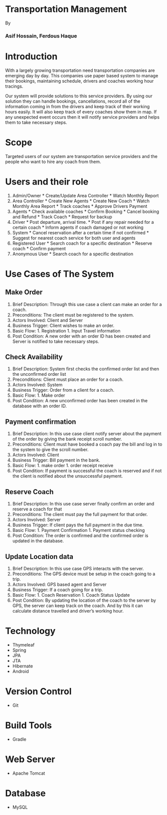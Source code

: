 # **Transportation Management** #
By
### Asif Hossain, Ferdous Haque ###


# Introduction #
With a largely growing transportation need transportation companies are emerging day by day. This companies use paper based system to manage their bookings, maintaining schedule, drivers and coaches working hour tracings.

Our system will provide solutions to this service providers. By using our solution they can handle bookings, cancellations, record all of the information coming in from the drivers and keep track of their working hours easily. It will also keep track of every coaches show them in map. If  any unexpected event occurs then it will notify service providers and helps them to take necessary steps.

# Scope #
Targeted users of our system are transportation service providers and the people who want to hire any coach from them.

# Users and their role #

  1. Admin/Owner
    * Create/Update Area Controller
    * Watch Monthly Report
  1. Area Controller
    * Create New Agents
    * Create New Coach
    * Watch Monthly Area Report
    * Track coaches
    * Approve Drivers Payment
  1. Agents
    * Check available coaches
    * Confirm Booking
    * Cancel booking and Refund
    * Track Coach
    * Request for backup
  1. Driver
    * Post departure, arrival time.
    * Post if any repair needed for a certain coach
    * Inform agents if coach damaged or not working
  1. System
    * Cancel reservation after a certain time if not confirmed
    * Suggest for nearest coach service for both user and agents
  1. Registered User
    * Search coach for a specific destination
    * Reserve coach
    * Confirm payment
  1. Anonymous User
    * Search coach for a specific destination

# Use Cases of The System #

## Make Order ##
  1. Brief Description: Through this use case a client can make an order for a coach.
  1. Preconditions: The client must be registered to the system.
  1. Actors Involved: Client and Server
  1. Business Trigger: Client wishes to make an order.
  1. Basic Flow:
    1. Registration
    1. Input Travel information
  1. Post Condition: A new order with an order ID has been created and Server is notified to take necessary steps.

## Check Availability ##
  1. Brief Description: System first checks the confirmed order list and then the unconfirmed order list
  1. Preconditions: Client must place an order for a coach.
  1. Actors Involved: System
  1. Business Trigger: Order from a client for a coach.
  1. Basic Flow:
    1. Make order
  1. Post Condition: A new unconfirmed order has been created in the database with an order ID.
## Payment confirmation ##
  1. Brief Description: In this use case client notify server about the payment of the order by giving the bank receipt scroll number.
  1. Preconditions: Client must have booked a coach pay the bill and log in to the system to give the scroll number.
  1. Actors Involved: Client
  1. Business Trigger: Bill payment in the bank.
  1. Basic Flow:
    1. make order
    1. order receipt receive
  1. Post Condition: If payment is successful the coach is reserved and if not the client is notified about the unsuccessful payment.
## Reserve Coach ##
  1. Brief Description: In this use case server finally confirm an order and reserve a coach for that
  1. Preconditions: The client must pay the full payment for that order.
  1. Actors Involved: Server
  1. Business Trigger: If client pays the full payment in the due time.
  1. Basic Flow:
    1. Payment Confirmation
    1. Payment status checking
  1. Post Condition: The order is confirmed and the confirmed order is updated in the database.
## Update Location data ##
  1. Brief Description: In this use case GPS interacts with the server.
  1. Preconditions: The GPS device must be setup in the coach going to a trip.
  1. Actors Involved: GPS based agent and Server
  1. Business Trigger: If a coach going for a trip.
  1. Basic Flow:
    1. Coach Reservation
    1. Coach Status Update
  1. Post Condition: By updating the location of the coach to the server by GPS, the server can keep track on the coach. And by this it can calculate distance travelled and driver’s working hour.

# Technology #
  * Thymeleaf
  * Spring
  * JPA
  * JTA
  * Hibernate
  * Android
# Version Control #
  * Git
# Build Tools #
  * Gradle
# Web Server #
  * Apache Tomcat
# Database #
  * MySQL